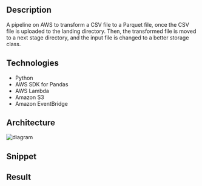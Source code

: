 ## Description
A pipeline on AWS to transform a CSV file to a Parquet file, once the CSV file is uploaded to the landing directory. Then, the transformed file is moved to a next stage directory, and the input file is changed to a better storage class.

## Technologies
- Python
- AWS SDK for Pandas
- AWS Lambda
- Amazon S3
- Amazon EventBridge

## Architecture
![diagram](https://github.com/Lu15700/event-driven-pipeline_in_aws/assets/102251361/c1fc6d60-b708-4963-9778-19ebf581a030)


## Snippet

## Result
